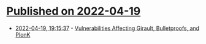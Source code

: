 # [Published on 2022-04-19](index.md)

* [2022-04-19, 19:15:37](https://news.ycombinator.com/item?id=31087553) - [Vulnerabilities Affecting Girault, Bulletproofs, and PlonK](https://blog.trailofbits.com/2022/04/13/part-1-coordinated-disclosure-of-vulnerabilities-affecting-girault-bulletproofs-and-plonk/)
